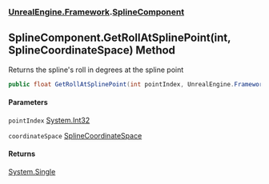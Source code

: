 ### [UnrealEngine.Framework](UnrealEngine_Framework.md 'UnrealEngine.Framework').[SplineComponent](SplineComponent.md 'UnrealEngine.Framework.SplineComponent')
## SplineComponent.GetRollAtSplinePoint(int, SplineCoordinateSpace) Method
Returns the spline's roll in degrees at the spline point  
```csharp
public float GetRollAtSplinePoint(int pointIndex, UnrealEngine.Framework.SplineCoordinateSpace coordinateSpace);
```
#### Parameters
<a name='UnrealEngine_Framework_SplineComponent_GetRollAtSplinePoint(int_UnrealEngine_Framework_SplineCoordinateSpace)_pointIndex'></a>
`pointIndex` [System.Int32](https://docs.microsoft.com/en-us/dotnet/api/System.Int32 'System.Int32')  
  
<a name='UnrealEngine_Framework_SplineComponent_GetRollAtSplinePoint(int_UnrealEngine_Framework_SplineCoordinateSpace)_coordinateSpace'></a>
`coordinateSpace` [SplineCoordinateSpace](SplineCoordinateSpace.md 'UnrealEngine.Framework.SplineCoordinateSpace')  
  
#### Returns
[System.Single](https://docs.microsoft.com/en-us/dotnet/api/System.Single 'System.Single')  
